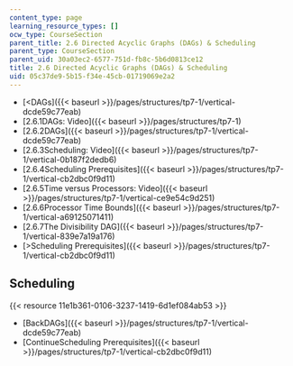 ```yaml
---
content_type: page
learning_resource_types: []
ocw_type: CourseSection
parent_title: 2.6 Directed Acyclic Graphs (DAGs) & Scheduling
parent_type: CourseSection
parent_uid: 30a03ec2-6577-751d-fb8c-5b6d0813ce12
title: 2.6 Directed Acyclic Graphs (DAGs) & Scheduling
uid: 05c37de9-5b15-f34e-45cb-01719069e2a2
---
```


*   [\<DAGs]({{< baseurl >}}/pages/structures/tp7-1/vertical-dcde59c77eab)
*   [2.6.1DAGs: Video]({{< baseurl >}}/pages/structures/tp7-1)
*   [2.6.2DAGs]({{< baseurl >}}/pages/structures/tp7-1/vertical-dcde59c77eab)
*   [2.6.3Scheduling: Video]({{< baseurl >}}/pages/structures/tp7-1/vertical-0b187f2dedb6)
*   [2.6.4Scheduling Prerequisites]({{< baseurl >}}/pages/structures/tp7-1/vertical-cb2dbc0f9d11)
*   [2.6.5Time versus Processors: Video]({{< baseurl >}}/pages/structures/tp7-1/vertical-ce9e54c9d251)
*   [2.6.6Processor Time Bounds]({{< baseurl >}}/pages/structures/tp7-1/vertical-a69125071411)
*   [2.6.7The Divisibility DAG]({{< baseurl >}}/pages/structures/tp7-1/vertical-839e7a19a176)
*   [\>Scheduling Prerequisites]({{< baseurl >}}/pages/structures/tp7-1/vertical-cb2dbc0f9d11)

Scheduling
----------

{{< resource 11e1b361-0106-3237-1419-6d1ef084ab53 >}}

*   [BackDAGs]({{< baseurl >}}/pages/structures/tp7-1/vertical-dcde59c77eab)
*   [ContinueScheduling Prerequisites]({{< baseurl >}}/pages/structures/tp7-1/vertical-cb2dbc0f9d11)